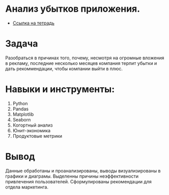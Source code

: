 # Анализ убытков приложения.
- [Ссылка на тетрадь](https://github.com/79sins/Portfolio/blob/4383a283d84fd43974b8a02445ad279cdeb34b35/%D0%90%D0%BD%D0%B0%D0%BB%D0%B8%D0%B7%20%D1%83%D0%B1%D1%8B%D1%82%D0%BA%D0%BE%D0%B2/%D0%90%D0%BD%D0%B0%D0%BB%D0%B8%D0%B7%20%D1%83%D0%B1%D1%8B%D1%82%D0%BA%D0%BE%D0%B2.ipynb)

# Задача
Разобраться в причинах того, почему, несмотря на огромные вложения в рекламу, последние несколько месяцев компания терпит убытки и дать рекоммендации, чтобы компании выйти в плюс.

# Навыки и инструменты:
1. Python
2. Pandas
3. Matplotlib
4. Seaborn
5. Когортный анализ
6. Юнит-экономика
7. Продуктовые метрики

# Вывод
Данные обработаны и проанализированы, выводы визуализированы в графики и диаграмы. Выделенны причины неэффективности привлечения пользователей.
Сформулированы рекомендации для отдела маркетинга.
